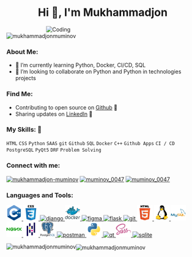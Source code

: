 <h1 align="center">Hi 👋, I'm Mukhammadjon</h1>


<!-- <p align="left"> <a href="https://github.com/ryo-ma/github-profile-trophy"><img src="https://github-profile-trophy.vercel.app/?username=mukhammadjonmuminov" alt="mukhammadjonmuminov" /></a> </p> -->

<img align="right" alt="Coding" width="400" src="https://media2.giphy.com/media/qgQUggAC3Pfv687qPC/giphy.gif?cid=ecf05e47hdf3hkvf3gatdcy7aw0666lebu8umzm7fg6jljgo&rid=giphy.gif&ct=g">

<p align="left"> <img src="https://komarev.com/ghpvc/?username=mukhammadjonmuminov&label=Profile%20views&color=0e75b6&style=flat" alt="mukhammadjonmuminov" /> </p>


### About Me:

- 🌱 I’m currently learning Python, Docker, CI/CD, SQL 
- 💼 I’m looking to collaborate on Python and Python in technologies projects

### Find Me:
- Contributing to open source on <a href="https://github.com/mukhammadjonmuminov"> Github</a> 🏓
- Sharing updates on <a href="https://www.linkedin.com/in/mukhammadjon-muminov/">LinkedIn</a> 💼


### My Skills: 🚀
`HTML` `CSS` `Python` `SAAS` `git` `Github` `SQL` `Docker` `C++` `Github Apps` `CI / CD` `PostgreSQL` `PyQt5` `DRF` `Problem Solving`

<h3 align="left">Connect with me:</h3>
<p align="left">
<a href="https://linkedin.com/in/mukhammadjon-muminov" target="blank"><img align="center" src="https://raw.githubusercontent.com/rahuldkjain/github-profile-readme-generator/master/src/images/icons/Social/linked-in-alt.svg" alt="mukhammadjon-muminov" height="30" width="40" /></a>
<a href="https://instagram.com/muminov_0047" target="blank"><img align="center" src="https://raw.githubusercontent.com/rahuldkjain/github-profile-readme-generator/master/src/images/icons/Social/instagram.svg" alt="muminov_0047" height="30" width="40" /></a>
<a href="https://t.me/pip_sudo" target="blank"><img align="center" src="https://download.logo.wine/logo/Telegram_(software)/Telegram_(software)-Logo.wine.png" alt="muminov_0047" height="30" width="40" /></a>
<!-- <a href="https://www.leetcode.com/mmmdg4530" target="blank"><img align="center" src="https://raw.githubusercontent.com/rahuldkjain/github-profile-readme-generator/master/src/images/icons/Social/leet-code.svg" alt="mmmdg4530" height="30" width="40" /></a>
</p> -->


<h3 align="left">Languages and Tools:</h3>
<p align="left"> <a href="https://getbootstrap.com" target="_blank" rel="noreferrer"> <img src="https://raw.githubusercontent.com/devicons/devicon/master/icons/cplusplus/cplusplus-original.svg" alt="cplusplus" width="40" height="40"/> </a> <a href="https://www.w3schools.com/css/" target="_blank" rel="noreferrer"> <img src="https://raw.githubusercontent.com/devicons/devicon/master/icons/css3/css3-original-wordmark.svg" alt="css3" width="40" height="40"/> </a> <a href="https://www.djangoproject.com/" target="_blank" rel="noreferrer"> <img src="https://cdn.worldvectorlogo.com/logos/django.svg" alt="django" width="40" height="40"/> </a> <a href="https://www.docker.com/" target="_blank" rel="noreferrer"> <img src="https://raw.githubusercontent.com/devicons/devicon/master/icons/docker/docker-original-wordmark.svg" alt="docker" width="40" height="40"/> </a> <a href="https://www.figma.com/" target="_blank" rel="noreferrer"> <img src="https://www.vectorlogo.zone/logos/figma/figma-icon.svg" alt="figma" width="40" height="40"/> </a> <a href="https://flask.palletsprojects.com/" target="_blank" rel="noreferrer"> <img src="https://www.vectorlogo.zone/logos/pocoo_flask/pocoo_flask-icon.svg" alt="flask" width="40" height="40"/> </a> <a href="https://git-scm.com/" target="_blank" rel="noreferrer"> <img src="https://www.vectorlogo.zone/logos/git-scm/git-scm-icon.svg" alt="git" width="40" height="40"/> </a> <a href="https://www.w3.org/html/" target="_blank" rel="noreferrer"> <img src="https://raw.githubusercontent.com/devicons/devicon/master/icons/html5/html5-original-wordmark.svg" alt="html5" width="40" height="40"/> </a> <a href="https://www.linux.org/" target="_blank" rel="noreferrer"> <img src="https://raw.githubusercontent.com/devicons/devicon/master/icons/linux/linux-original.svg" alt="linux" width="40" height="40"/> </a> <a href="https://www.mysql.com/" target="_blank" rel="noreferrer"> <img src="https://raw.githubusercontent.com/devicons/devicon/master/icons/mysql/mysql-original-wordmark.svg" alt="mysql" width="40" height="40"/> </a> <a href="https://www.nginx.com" target="_blank" rel="noreferrer"> <img src="https://raw.githubusercontent.com/devicons/devicon/master/icons/nginx/nginx-original.svg" alt="nginx" width="40" height="40"/> </a> <a href="https://pandas.pydata.org/" target="_blank" rel="noreferrer"> <img src="https://raw.githubusercontent.com/devicons/devicon/2ae2a900d2f041da66e950e4d48052658d850630/icons/pandas/pandas-original.svg" alt="pandas" width="40" height="40"/> </a> <a href="https://www.postgresql.org" target="_blank" rel="noreferrer"> <img src="https://raw.githubusercontent.com/devicons/devicon/master/icons/postgresql/postgresql-original-wordmark.svg" alt="postgresql" width="40" height="40"/> </a> <a href="https://postman.com" target="_blank" rel="noreferrer"> <img src="https://www.vectorlogo.zone/logos/getpostman/getpostman-icon.svg" alt="postman" width="40" height="40"/> </a> <a href="https://www.python.org" target="_blank" rel="noreferrer"> <img src="https://raw.githubusercontent.com/devicons/devicon/master/icons/python/python-original.svg" alt="python" width="40" height="40"/> </a> <a href="https://www.qt.io/" target="_blank" rel="noreferrer"> <img src="https://upload.wikimedia.org/wikipedia/commons/0/0b/Qt_logo_2016.svg" alt="qt" width="40" height="40"/> </a> <a href="https://redis.io" target="_blank" rel="noreferrer"> <a href="https://sass-lang.com" target="_blank" rel="noreferrer"> <img src="https://raw.githubusercontent.com/devicons/devicon/master/icons/sass/sass-original.svg" alt="sass" width="40" height="40"/> </a> <a href="https://www.sqlite.org/" target="_blank" rel="noreferrer"> <img src="https://www.vectorlogo.zone/logos/sqlite/sqlite-icon.svg" alt="sqlite" width="40" height="40"/> </a> </p>


<p><img align="left" src="https://github-readme-stats.vercel.app/api/top-langs?username=mukhammadjonmuminov&show_icons=true&locale=en&layout=compact" alt="mukhammadjonmuminov" /></p>


<p><img align="center" src="https://github-readme-streak-stats.herokuapp.com/?user=mukhammadjonmuminov&" alt="mukhammadjonmuminov" /></p>
